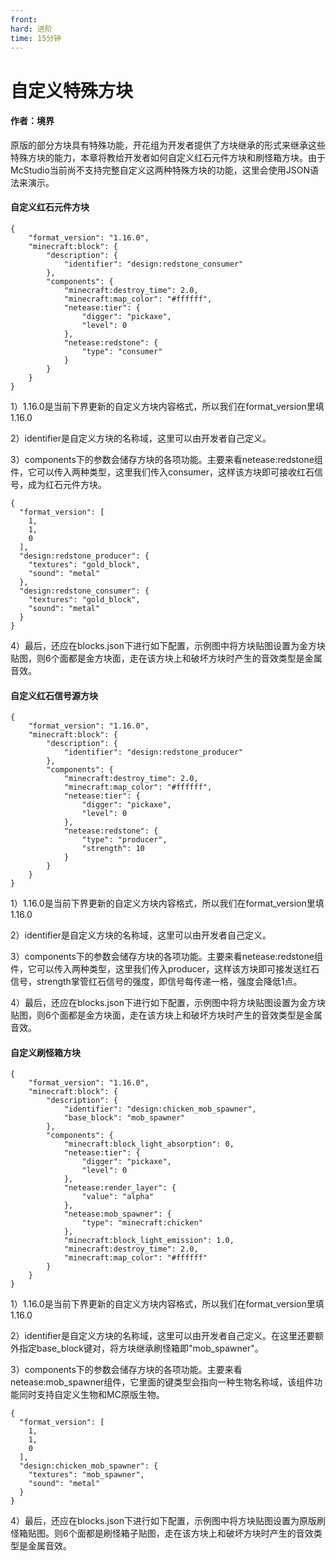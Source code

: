 ```yaml
---
front:
hard: 进阶
time: 15分钟
---
```


# 自定义特殊方块



#### 作者：境界



原版的部分方块具有特殊功能，开花组为开发者提供了方块继承的形式来继承这些特殊方块的能力，本章将教给开发者如何自定义红石元件方块和刷怪箱方块。由于McStudio当前尚不支持完整自定义这两种特殊方块的功能，这里会使用JSON语法来演示。



#### 自定义红石元件方块

```
{
	"format_version": "1.16.0",
	"minecraft:block": {
		"description": {
			"identifier": "design:redstone_consumer"
		},
		"components": {
			"minecraft:destroy_time": 2.0,
            "minecraft:map_color": "#ffffff",
			"netease:tier": {
                "digger": "pickaxe",
				"level": 0
            },
			"netease:redstone": {
                "type": "consumer"
			}
		}
	}
}
```



1）1.16.0是当前下界更新的自定义方块内容格式，所以我们在format_version里填1.16.0

2）identifier是自定义方块的名称域，这里可以由开发者自己定义。

3）components下的参数会储存方块的各项功能。主要来看netease:redstone组件，它可以传入两种类型，这里我们传入consumer，这样该方块即可接收红石信号，成为红石元件方块。

```
{
  "format_version": [
    1,
    1,
    0
  ],
  "design:redstone_producer": {
    "textures": "gold_block",
	"sound": "metal"
  },
  "design:redstone_consumer": {
    "textures": "gold_block",
	"sound": "metal"
  }
}
```



4）最后，还应在blocks.json下进行如下配置，示例图中将方块贴图设置为金方块贴图，则6个面都是金方块面，走在该方块上和破坏方块时产生的音效类型是金属音效。



#### 自定义红石信号源方块

```
{
	"format_version": "1.16.0",
	"minecraft:block": {
		"description": {
			"identifier": "design:redstone_producer"
		},
		"components": {
			"minecraft:destroy_time": 2.0,
            "minecraft:map_color": "#ffffff",
			"netease:tier": {
                "digger": "pickaxe",
				"level": 0
            },
			"netease:redstone": {
				"type": "producer",
				"strength": 10
			}
		}
	}
}
```



1）1.16.0是当前下界更新的自定义方块内容格式，所以我们在format_version里填1.16.0

2）identifier是自定义方块的名称域，这里可以由开发者自己定义。

3）components下的参数会储存方块的各项功能。主要来看netease:redstone组件，它可以传入两种类型，这里我们传入producer，这样该方块即可接发送红石信号，strength掌管红石信号的强度，即信号每传递一格，强度会降低1点。

4）最后，还应在blocks.json下进行如下配置，示例图中将方块贴图设置为金方块贴图，则6个面都是金方块面，走在该方块上和破坏方块时产生的音效类型是金属音效。



#### 自定义刷怪箱方块

```
{
    "format_version": "1.16.0",
    "minecraft:block": {
        "description": {
            "identifier": "design:chicken_mob_spawner",
			"base_block": "mob_spawner"
        },
        "components": {
            "minecraft:block_light_absorption": 0,
            "netease:tier": {
                "digger": "pickaxe",
				"level": 0
            },
			"netease:render_layer": {
				"value": "alpha"
			},
			"netease:mob_spawner": {
				"type": "minecraft:chicken"
			},
            "minecraft:block_light_emission": 1.0,
            "minecraft:destroy_time": 2.0,
            "minecraft:map_color": "#ffffff"
        }
    }
}
```



1）1.16.0是当前下界更新的自定义方块内容格式，所以我们在format_version里填1.16.0

2）identifier是自定义方块的名称域，这里可以由开发者自己定义。在这里还要额外指定base_block键对，将方块继承刷怪箱即"mob_spawner"。

3）components下的参数会储存方块的各项功能。主要来看netease:mob_spawner组件，它里面的键类型会指向一种生物名称域，该组件功能同时支持自定义生物和MC原版生物。

```
{
  "format_version": [
    1,
    1,
    0
  ],
  "design:chicken_mob_spawner": {
    "textures": "mob_spawner",
	"sound": "metal"
  }
}
```



4）最后，还应在blocks.json下进行如下配置，示例图中将方块贴图设置为原版刷怪箱贴图。则6个面都是刷怪箱子贴图，走在该方块上和破坏方块时产生的音效类型是金属音效。
